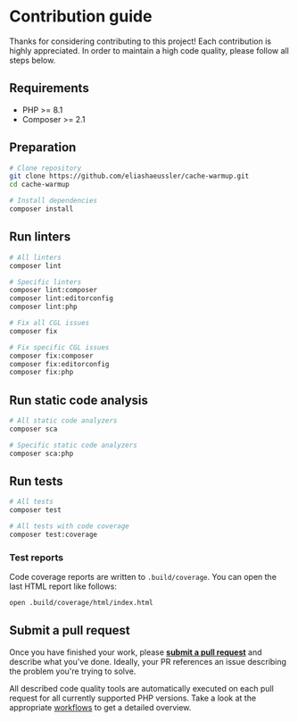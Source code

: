 # Contribution guide

Thanks for considering contributing to this project! Each contribution is
highly appreciated. In order to maintain a high code quality, please follow
all steps below.

## Requirements

- PHP >= 8.1
- Composer >= 2.1

## Preparation

```bash
# Clone repository
git clone https://github.com/eliashaeussler/cache-warmup.git
cd cache-warmup

# Install dependencies
composer install
```

## Run linters

```bash
# All linters
composer lint

# Specific linters
composer lint:composer
composer lint:editorconfig
composer lint:php

# Fix all CGL issues
composer fix

# Fix specific CGL issues
composer fix:composer
composer fix:editorconfig
composer fix:php
```

## Run static code analysis

```bash
# All static code analyzers
composer sca

# Specific static code analyzers
composer sca:php
```

## Run tests

```bash
# All tests
composer test

# All tests with code coverage
composer test:coverage
```

### Test reports

Code coverage reports are written to `.build/coverage`. You can open the
last HTML report like follows:

```bash
open .build/coverage/html/index.html
```

## Submit a pull request

Once you have finished your work, please
[**submit a pull request**](https://github.com/eliashaeussler/cache-warmup/compare)
and describe what you've done. Ideally, your PR references an issue describing
the problem you're trying to solve.

All described code quality tools are automatically executed on each pull request
for all currently supported PHP versions. Take a look at the appropriate
[workflows](../.github/workflows)
to get a detailed overview.
